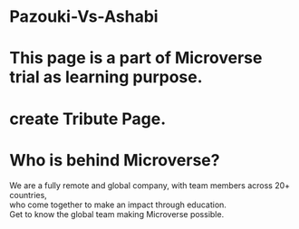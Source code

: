 # Pazouki-Vs-Ashabi
# This page is a part of Microverse trial as learning purpose.
# create Tribute Page.
# Who is behind Microverse?
We are a fully remote and global company, with team members across 20+ countries,<br> who come together to make an impact through education.<br>
Get to know the global team 
making Microverse possible. <br>